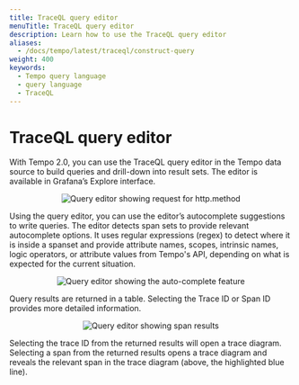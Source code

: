 ```yaml
---
title: TraceQL query editor
menuTitle: TraceQL query editor
description: Learn how to use the TraceQL query editor
aliases:
  - /docs/tempo/latest/traceql/construct-query
weight: 400
keywords:
  - Tempo query language
  - query language
  - TraceQL
---
```


# TraceQL query editor

With Tempo 2.0, you can use the TraceQL query editor in the Tempo data source to build queries and drill-down into result sets. The editor is available in Grafana’s Explore interface.


<p align="center"><img src="../assets/query-editor-http-method.png" alt="Query editor showing request for http.method" /></p>

Using the query editor, you can use the editor’s autocomplete suggestions to write queries. The editor detects span sets to provide relevant autocomplete options. It uses regular expressions (regex) to detect where it is inside a spanset and provide attribute names, scopes, intrinsic names, logic operators, or attribute values from Tempo's API, depending on what is expected for the current situation.

<p align="center"><img src="../assets/query-editor-auto-complete.png" alt="Query editor showing the auto-complete feature" /></p>

Query results are returned in a table. Selecting the Trace ID or Span ID provides more detailed information.

<p align="center"><img src="../assets/query-editor-results-span.png" alt="Query editor showing span results" /></p>

Selecting the trace ID from the returned results will open a trace diagram. Selecting a span from the returned results opens a trace diagram and reveals the relevant span in the trace diagram (above, the highlighted blue line).
